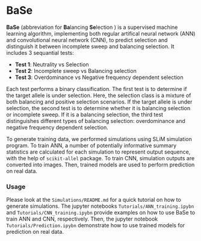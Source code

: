 # BaSe
__BaSe__ (abbreviation for **Ba**lancing **Se**lection ) is a supervised machine learning algorithm, implementing
both regular artifical neural network (ANN) and convolutional neural network (CNN), to predict selection and 
distinguish it between incomplete sweep and balancing selection. It includes 3 sequantial tests:

* __Test 1__: Neutrality vs Selection
* __Test 2__: Incomplete sweep vs Balancing selection
* __Test 3__: Overdominance vs Negative frequency dependent selection 

Each test performs a binary classification. The first test is to determine if the target allele is
under selection. Here, the selection class is a mixture of both balancing and positive selection
scenarios. If the target allele is under selection, the second test is to determine whether it is 
balancing selection or incomplete sweep. If it is a balancing selection, the third test distinguishes
different types of balancing selection: overdominance and negative frequency dependent selection.

To generate training data, we performed simulations using SLiM simulation program. 
To train ANN, a number of potentially informative summary statistics are calculated for each simulation 
to represent output sequence, with the help of `scikit-allel` package. To train CNN, simulation outputs 
are converted into images. Then, trained models are used to perform prediction on real data.
### Usage
Please look at the `Simulations/README.md` for a quick tutorial on how to generate simulations. 
The jupyter notebooks `Tutorials/ANN_training.ipybn` and `Tutorials/CNN_training.ipybn` 
provide examples on how to use BaSe to train ANN and CNN, respectively. Then, the jupyter
notebook `Tutorials/Prediction.ipybn` demonstrate how to use trained models for prediction on
real data.
